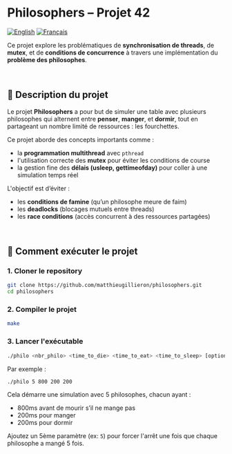 # Philosophers – Projet 42

[![English](https://img.shields.io/badge/English-gray.svg)](./READMEen.md)   [![Français](https://img.shields.io/badge/Français-blue.svg)](./README.md)

Ce projet explore les problématiques de **synchronisation de threads**, de **mutex**, et de **conditions de concurrence** à travers une implémentation du **problème des philosophes**.

<br>

## 🧠 Description du projet

Le projet **Philosophers** a pour but de simuler une table avec plusieurs philosophes qui alternent entre **penser**, **manger**, et **dormir**, tout en partageant un nombre limité de ressources : les fourchettes.

Ce projet aborde des concepts importants comme :
- la **programmation multithread** avec `pthread`
- l'utilisation correcte des **mutex** pour éviter les conditions de course
- la gestion fine des **délais (usleep, gettimeofday)** pour coller à une simulation temps réel

L'objectif est d’éviter :
- les **conditions de famine** (qu’un philosophe meure de faim)
- les **deadlocks** (blocages mutuels entre threads)
- les **race conditions** (accès concurrent à des ressources partagées)

<br>

## 🔧 Comment exécuter le projet

### 1. Cloner le repository

```bash
git clone https://github.com/matthieugillieron/philosophers.git
cd philosophers
```

### 2. Compiler le projet

```bash
make
```

### 3. Lancer l'exécutable

```bash
./philo <nbr_philo> <time_to_die> <time_to_eat> <time_to_sleep> [optional: must_eat]
```

Par exemple :

```bash
./philo 5 800 200 200
```

Cela démarre une simulation avec 5 philosophes, chacun ayant :
- 800ms avant de mourir s’il ne mange pas
- 200ms pour manger
- 200ms pour dormir

Ajoutez un 5ème paramètre (ex: `5`) pour forcer l'arrêt une fois que chaque philosophe a mangé 5 fois.
